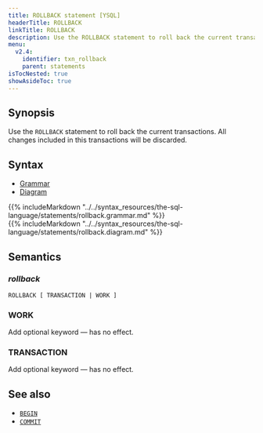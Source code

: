 ```yaml
---
title: ROLLBACK statement [YSQL]
headerTitle: ROLLBACK
linkTitle: ROLLBACK
description: Use the ROLLBACK statement to roll back the current transactions.
menu:
  v2.4:
    identifier: txn_rollback
    parent: statements
isTocNested: true
showAsideToc: true
---
```


## Synopsis

Use the `ROLLBACK` statement to roll back the current transactions. All changes included in this transactions will be discarded.

## Syntax

<ul class="nav nav-tabs nav-tabs-yb">
  <li >
    <a href="#grammar" class="nav-link active" id="grammar-tab" data-toggle="tab" role="tab" aria-controls="grammar" aria-selected="true">
      <i class="fas fa-file-alt" aria-hidden="true"></i>
      Grammar
    </a>
  </li>
  <li>
    <a href="#diagram" class="nav-link" id="diagram-tab" data-toggle="tab" role="tab" aria-controls="diagram" aria-selected="false">
      <i class="fas fa-project-diagram" aria-hidden="true"></i>
      Diagram
    </a>
  </li>
</ul>

<div class="tab-content">
  <div id="grammar" class="tab-pane fade show active" role="tabpanel" aria-labelledby="grammar-tab">
  {{% includeMarkdown "../../syntax_resources/the-sql-language/statements/rollback.grammar.md" %}}
  </div>
  <div id="diagram" class="tab-pane fade" role="tabpanel" aria-labelledby="diagram-tab">
  {{% includeMarkdown "../../syntax_resources/the-sql-language/statements/rollback.diagram.md" %}}
  </div>
</div>

## Semantics

### *rollback*

```
ROLLBACK [ TRANSACTION | WORK ]
```

### WORK

Add optional keyword — has no effect.

### TRANSACTION

Add optional keyword — has no effect.

## See also

- [`BEGIN`](../txn_begin)
- [`COMMIT`](../txn_commit)
